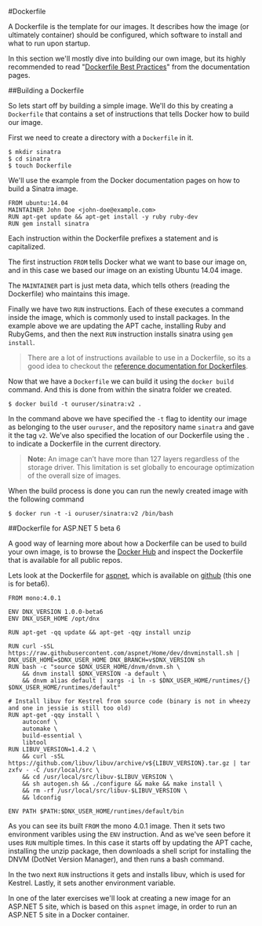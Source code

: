 #Dockerfile

A Dockerfile is the template for our images. It describes how the image (or ultimately container) should be configured, which software to install and what to run upon startup.

In this section we'll mostly dive into building our own image, but its highly recommended to read "[Dockerfile Best Practices](https://docs.docker.com/articles/dockerfile_best-practices/)" from the documentation pages.

##Building a Dockerfile

So lets start off by building a simple image. We'll do this by creating a `Dockerfile` that contains
a set of instructions that tells Docker how to build our image.

First we need to create a directory with a `Dockerfile` in it.

```
$ mkdir sinatra
$ cd sinatra
$ touch Dockerfile
```

We'll use the example from the Docker documentation pages on how to build a Sinatra image.

```
FROM ubuntu:14.04
MAINTAINER John Doe <john-doe@example.com>
RUN apt-get update && apt-get install -y ruby ruby-dev
RUN gem install sinatra
``` 

Each instruction within the Dockerfile prefixes a statement and is capitalized.

The first instruction `FROM` tells Docker what we want to base our image on, and in this case we based our image on an existing Ubuntu 14.04 image.

The `MAINTAINER` part is just meta data, which tells others (reading the Dockerfile) who maintains this image.

Finally we have two `RUN` instructions. Each of these executes a command inside the image, which is commonly used to install packages.
In the example above we are updating the APT cache, installing Ruby and RubyGems, and then the next `RUN` instruction installs sinatra using `gem install`.

> There are a lot of instructions available to use in a Dockerfile, so its a good idea to checkout the [reference documentation for Dockerfiles](https://docs.docker.com/reference/builder).

Now that we have a `Dockerfile` we can build it using the `docker build` command. And this is done from within the sinatra folder we created.

```
$ docker build -t ouruser/sinatra:v2 .
```

In the command above we have specified the `-t` flag to identity our image as belonging to the user `ouruser`, and the repository name `sinatra`
and gave it the tag `v2`. We’ve also specified the location of our Dockerfile using the `.` to indicate a Dockerfile in the current directory.

>**Note:** An image can’t have more than 127 layers regardless of the storage driver. This limitation is set globally to encourage optimization of the overall size of images.

When the build process is done you can run the newly created image with the following command

```
$ docker run -t -i ouruser/sinatra:v2 /bin/bash
``` 

##Dockerfile for ASP.NET 5 beta 6

A good way of learning more about how a Dockerfile can be used to build your own image, is to browse the [Docker Hub](https://hub.docker.com) and inspect the Dockerfile that is available for all public repos.

Lets look at the Dockerfile for [aspnet](https://hub.docker.com/r/microsoft/aspnet/), which is available on [github](https://github.com/aspnet/aspnet-docker/blob/master/1.0.0-beta6/Dockerfile) (this one is for beta6).

```
FROM mono:4.0.1

ENV DNX_VERSION 1.0.0-beta6
ENV DNX_USER_HOME /opt/dnx

RUN apt-get -qq update && apt-get -qqy install unzip

RUN curl -sSL https://raw.githubusercontent.com/aspnet/Home/dev/dnvminstall.sh | DNX_USER_HOME=$DNX_USER_HOME DNX_BRANCH=v$DNX_VERSION sh
RUN bash -c "source $DNX_USER_HOME/dnvm/dnvm.sh \
	&& dnvm install $DNX_VERSION -a default \
	&& dnvm alias default | xargs -i ln -s $DNX_USER_HOME/runtimes/{} $DNX_USER_HOME/runtimes/default"

# Install libuv for Kestrel from source code (binary is not in wheezy and one in jessie is still too old)
RUN apt-get -qqy install \
	autoconf \
	automake \
	build-essential \
	libtool
RUN LIBUV_VERSION=1.4.2 \
	&& curl -sSL https://github.com/libuv/libuv/archive/v${LIBUV_VERSION}.tar.gz | tar zxfv - -C /usr/local/src \
	&& cd /usr/local/src/libuv-$LIBUV_VERSION \
	&& sh autogen.sh && ./configure && make && make install \
	&& rm -rf /usr/local/src/libuv-$LIBUV_VERSION \
	&& ldconfig

ENV PATH $PATH:$DNX_USER_HOME/runtimes/default/bin
```

As you can see its built `FROM` the mono 4.0.1 image. Then it sets two environment varibles using the `ENV` instruction.
And as we've seen before it uses `RUN` multiple times. In this case it starts off by updating the APT cache, installing the unzip package, 
then downloads a shell script for installing the DNVM (DotNet Version Manager), and then runs a bash command.

In the two next `RUN` instructions it gets and installs libuv, which is used for Kestrel. Lastly, it sets another environment variable.

In one of the later exercises we'll look at creating a new image for an ASP.NET 5 site, which is based on this `aspnet` image, in order to run an ASP.NET 5 site in a Docker container. 